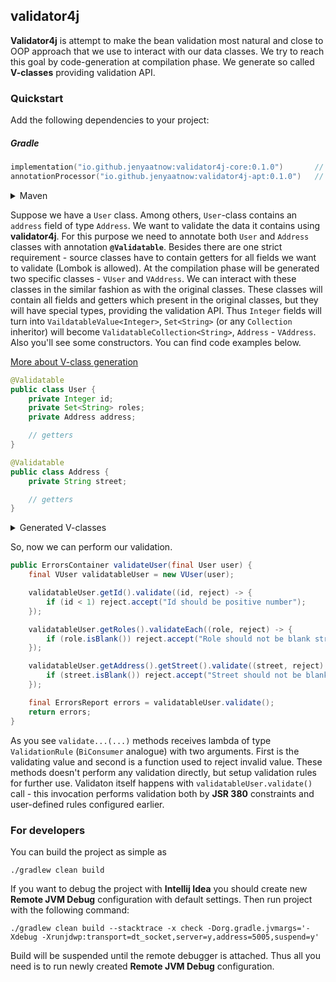## validator4j
**Validator4j** is attempt to make the bean validation most natural and close to OOP approach that we use to interact with our data classes. We try to reach this goal by code-generation at compilation phase. We generate so called **V-classes** providing validation API.

### Quickstart
Add the following dependencies to your project:

##### Gradle

```kotlin
implementation("io.github.jenyaatnow:validator4j-core:0.1.0")       // base validator4j functionality
annotationProcessor("io.github.jenyaatnow:validator4j-apt:0.1.0")   // annotation processor used to generate V-classes
```

<details><summary>Maven</summary>
<p>
  
```xml
<!-- base validator4j functionality -->
<dependency>
  <groupId>io.github.jenyaatnow</groupId>
  <artifactId>validator4j-core</artifactId>
  <version>0.1.0</version>
</dependency>

<!-- annotation processor used to generate V-classes -->
<dependency>
  <groupId>io.github.jenyaatnow</groupId>
  <artifactId>validator4j-apt</artifactId>
  <version>0.1.0</version>
  <optional>true</optional>
</dependency>
```

</p>
</details>

Suppose we have a `User` class. Among others, `User`-class contains an `address` field of type `Address`. We want to validate the data it contains using **validator4j**. For this purpose we need to annotate both `User` and `Address` classes with annotation **`@Validatable`**. Besides there are one strict requirement - source classes have to contain getters for all fields we want to validate (Lombok is allowed). At the compilation phase will be generated two specific classes - `VUser` and `VAddress`. We can interact with these classes in the similar fashion as with the original classes. These classes will contain all fields and getters which present in the original classes, but they will have special types, providing the validation API. Thus `Integer` fields will turn into `VaildatableValue<Integer>`, `Set<String>` (or any `Collection` inheritor) will become `ValidatableCollection<String>`, `Address` - `VAddress`. Also you'll see some constructors.
You can find code examples below.

[More about V-class generation](docs/GENERATION_RULES.md)

```java
@Validatable
public class User {
    private Integer id;
    private Set<String> roles;
    private Address address;

    // getters
}

@Validatable
public class Address {
    private String street;

    // getters
}
```

<details><summary>Generated V-classes</summary>
<p>
  
```java
public final class VUser extends ValidatableObject<User> {

    private final ValidatableValue<Integer> id;

    private final ValidatableCollection<String> roles;

    private final VAddress address;

    public VUser(final User value) {
        this(ValidatableReference.PATH_ROOT, value, ErrorsContainer.getErrorsContainer());

        Checks.nonNull(value, "value");
    }

    public VUser(final String path, final User value, final ErrorsContainer errors) {
        super(path, value, errors);

        this.id = new ValidatableValue<>(appendPath("id"), safeGet(value, User::getId), errors);
        this.roles = new ValidatableCollection<>(appendPath("roles"), safeGet(value, User::getRoles), errors);
        this.address = new VAddress(appendPath("address"), safeGet(value, User::getAddress), errors);
    }

    public ValidatableValue<Integer> getId() {
        return id;
    }

    public ValidatableCollection<String> getRoles() {
        return roles;
    }

    public VAddress getAddress() {
        return address;
    }
}



public final class VAddress extends ValidatableObject<Address> {

    private final ValidatableValue<String> street;

    public VAddress(final Address value) {
        this(ValidatableReference.PATH_ROOT, value, ErrorsContainer.getErrorsContainer());

        Checks.nonNull(value, "value");
    }

    public VAddress(final String path, final Address value, final ErrorsContainer errors) {
        super(path, value, errors);

        this.street = new ValidatableValue<>(appendPath("street"), safeGet(value, Address::getStreet), errors);
    }

    public ValidatableValue<String> getStreet() {
        return street;
    }
}
```

</p>
</details>

So, now we can perform our validation.

```java
public ErrorsContainer validateUser(final User user) {
    final VUser validatableUser = new VUser(user);

    validatableUser.getId().validate((id, reject) -> {
        if (id < 1) reject.accept("Id should be positive number");
    });

    validatableUser.getRoles().validateEach((role, reject) -> {
        if (role.isBlank()) reject.accept("Role should not be blank string");
    });

    validatableUser.getAddress().getStreet().validate((street, reject) -> {
        if (street.isBlank()) reject.accept("Street should not be blank string");
    });

    final ErrorsReport errors = validatableUser.validate();
    return errors;
}
```
As you see `validate...(...)` methods receives lambda of type `ValidationRule` (`BiConsumer` analogue) with two arguments. First is the validating value and second is a function used to reject invalid value. These methods doesn't perform any validation directly, but setup validation rules for further use. Validaton itself happens with `validatableUser.validate()` call - this invocation performs validation both by **JSR 380** constraints and user-defined rules configured earlier.


### For developers
You can build the project as simple as 
```
./gradlew clean build
```

If you want to debug the project with **Intellij Idea** you should create new **Remote JVM Debug** configuration with default settings. Then run project with the following command:
```
./gradlew clean build --stacktrace -x check -Dorg.gradle.jvmargs='-Xdebug -Xrunjdwp:transport=dt_socket,server=y,address=5005,suspend=y'
```
Build will be suspended until the remote debugger is attached. Thus all you need is to run newly created **Remote JVM Debug** configuration. 
